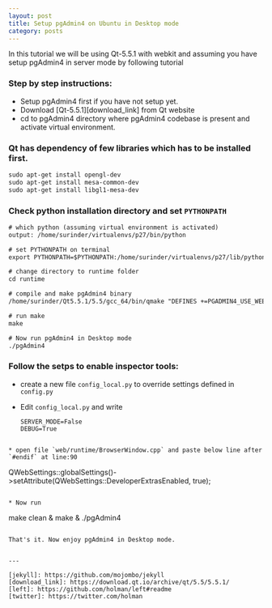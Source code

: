 ```yaml
---
layout: post
title: Setup pgAdmin4 on Ubuntu in Desktop mode
category: posts
---
```


In this tutorial we will be using Qt-5.5.1 with webkit and assuming you have setup pgAdmin4 in server mode by following tutorial

### Step by step instructions:

* Setup pgAdmin4 first if you have not setup yet.
* Download [Qt-5.5.1][download_link] from Qt website
* cd to pgAdmin4 directory where pgAdmin4 codebase is present and activate virtual environment.

### Qt has dependency of few libraries which has to be installed first.

``` html
sudo apt-get install opengl-dev
sudo apt-get install mesa-common-dev
sudo apt-get install libgl1-mesa-dev
```

### Check python installation directory and set `PYTHONPATH`

``` html
# which python (assuming virtual environment is activated)
output: /home/surinder/virtualenvs/p27/bin/python

# set PYTHONPATH on terminal
export PYTHONPATH=$PYTHONPATH:/home/surinder/virtualenvs/p27/lib/python2.7/site-packages/

# change directory to runtime folder
cd runtime

# compile and make pgAdmin4 binary
/home/surinder/Qt5.5.1/5.5/gcc_64/bin/qmake "DEFINES +=PGADMIN4_USE_WEBKIT"

# run make
make

# Now run pgAdmin4 in Desktop mode
./pgAdmin4
```

### Follow the setps to enable inspector tools:

* create a new file `config_local.py` to override settings defined in `config.py`

* Edit `config_local.py` and write

  ```
  SERVER_MODE=False
  DEBUG=True
```

* open file `web/runtime/BrowserWindow.cpp` and paste below line after `#endif` at line:90

  ```
  QWebSettings::globalSettings()->setAttribute(QWebSettings::DeveloperExtrasEnabled, true);
  ```

* Now run

  ```
  make clean & make & ./pgAdmin4
  ```

That's it. Now enjoy pgAdmin4 in Desktop mode.


---

[jekyll]: https://github.com/mojombo/jekyll
[download_link]: https://download.qt.io/archive/qt/5.5/5.5.1/
[left]: https://github.com/holman/left#readme
[twitter]: https://twitter.com/holman

